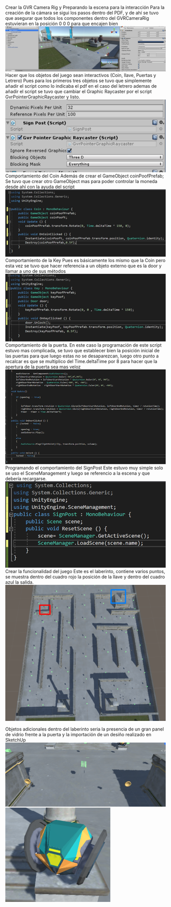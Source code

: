 Crear la GVR Camera Rig y Preparando la escena para la interacción
Para la creación de la cámara se sigui los pasos dentro del PDF, y de ahí se tuvo que asegurar que todos los componentes dentro del GVRCameraRig estuvieran en la posición 0 0 0 para que encajen bien
 ![1](/READMEIMG/1.png?raw=true "Title")
Hacer que los objetos del juego sean interactivos (Coin, llave, Puertas y Letrero)
Pues para los primeros tres objetos se tuvo que simplemente añadir el script como lo indicaba el pdf en el caso del letrero ademas de añadir el script se tuvo que cambiar el Graphic Raycaster por el script GvrPointerGraphicRaycaster y listo.
 ![2](/READMEIMG/2.png?raw=true "Title")
Comportamiento del Coin
Además de crear el GameObject coinPoofPrefab; Se tuvo que crear otro GameObject mas para poder controlar la moneda desde ahí con la ayuda del script
 ![3](/READMEIMG/3.png?raw=true "Title")
Comportamiento de la Key
Pues es básicamente los mismo que la Coin pero esta vez se tuvo que hacer referencia a un objeto externo que es la door y llamar a uno de sus métodos
 ![4](/READMEIMG/4.png?raw=true "Title")
Comportamiento de la puerta.
En este caso la programación de este script estuvo mas complicada, se tuvo que establecer bien la posición inicial de las puertas para que luego estas no se desaparezcan, luego otro punto a recalcar es que se multiplico del Time.deltaTime por 8 para hacer que la apertura de la puerta sea mas veloz 
 ![5](/READMEIMG/5.png?raw=true "Title")
Programando el comportamiento del SignPost
Este estuvo muy simple solo se uso el SceneManagement y luego se referencio a la escena y que debería recargarse.
 ![6](/READMEIMG/6.png?raw=true "Title")
Crear la funcionalidad del juego
Este es el laberinto, contiene varios puntos, se muestra dentro del cuadro rojo la posición de la llave y dentro del cuadro azul la salida.
 ![7](/READMEIMG/7.png?raw=true "Title")




Objetos adicionales dentro del laberinto seria la presencia de un gran panel de vidrio frente a la puerta y la importación de un desiño realizado en SketchUp
 ![8](/READMEIMG/8.png?raw=true "Title")
 ![9](/READMEIMG/9.png?raw=true "Title")
